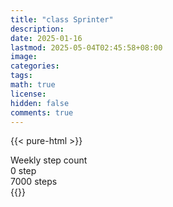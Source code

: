 ```yaml
---
title: "class Sprinter"
description: 
date: 2025-01-16
lastmod: 2025-05-04T02:45:58+08:00
image: 
categories: 
tags: 
math: true
license: 
hidden: false
comments: true
---
```

{{< pure-html >}}
<div class="chart-wrap vertical">
  <div class="title">Weekly step count</div>
  <div class="grid">
    <div class="bottom"> 0 step </div>
    <div class="bar" style="--bar-value:0%;" data-name="0" title="04-28"></div>
    <div class="bar" style="--bar-value:0%;" data-name="0" title="04-29"></div>
    <div class="bar" style="--bar-value:0%;" data-name="0" title="04-30"></div>
    <div class="bar" style="--bar-value:0%;" data-name="0" title="05-01"></div>
    <div class="bar" style="--bar-value:0%;" data-name="0" title="05-02"></div>
    <div class="bar" style="--bar-value:0%;" data-name="0" title="05-03"></div>
    <div class="bar" style="--bar-value:0%;" data-name="0" title="05-04"></div>
<div class="top"> 7000 steps </div>
  </div>
</div>
{{</ pure-html >}}